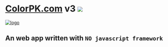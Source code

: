 # [ColorPK.com](https://www.colorpk.com) v3 ![](https://github.com/im6/vp2/workflows/build/badge.svg)

[![logo](https://github.com/im6/vp3/blob/master/static/logo.png 'colorpk.com')](https://www.colorpk.com)

## An web app written with `NO javascript framework`
